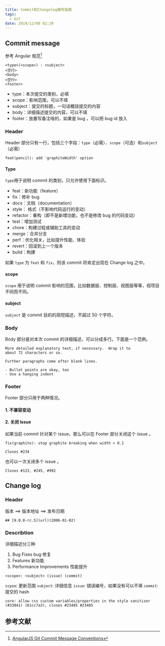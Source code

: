 ```yaml
---
title: Commit和Changelog编写指南
tags:
  - Git
date: 2019/12/08 02:29
---
```


## Commit message

参考 Angular 规范[^1]

```shell
<type>(<scope>) : <subject>
<空行>
<body>
<空行>
<footer>
```

- type：本次提交的类别，必填
- scope：影响范围，可以不填
- subject：提交的标题，一句话概括提交的内容
- body：详细描述提交的内容，可以不填
- footer：放置写备注啥的，如果是 bug ，可以把 bug id 放入

### Header

Header 部分只有一行，包括三个字段：`type`（必需）、`scope`（可选）和`subject`（必需）

```shell
feat(pencil): add 'graphiteWidth' option
```

#### Type

`type`用于说明 commit 的类别，只允许使用下面标识。

- feat：新功能（feature）
- fix：修补 bug
- docs：文档（documentation）
- style： 格式（不影响代码运行的变动）
- refactor：重构（即不是新增功能，也不是修改 bug 的代码变动）
- test：增加测试
- chore：构建过程或辅助工具的变动
- merge：合并分支
- perf：优化相关，比如提升性能、体验
- revert：回滚到上一个版本
- build：构建

如果 `type` 为 `feat` 和 `fix`，则该 commit 将肯定出现在 Change log 之中。

#### scope

`scope` 用于说明 commit 影响的范围，比如数据层、控制层、视图层等等，视项目不同而不同。

#### subject

`subject` 是 commit 目的的简短描述，不超过 50 个字符。

### Body

Body 部分是对本次 commit 的详细描述，可以分成多行。下面是一个范例。

```shell
More detailed explanatory text, if necessary.  Wrap it to
about 72 characters or so.

Further paragraphs come after blank lines.

- Bullet points are okay, too
- Use a hanging indent
```

### Footer

Footer 部分只用于两种情况。

#### 1. 不兼容变动

#### 2. 关闭 Issue

如果当前 commit 针对某个 issue，那么可以在 Footer 部分关闭这个 issue 。

```shell
fix(graphite): stop graphite breaking when width < 0.1

Closes #234
```

也可以一次关闭多个 issue 。

```shell
Closes #123, #245, #992
```

## Change log

### Header

版本 ==> 版本地址 ==> 发布日期

```shell
## [9.0.0-rc.5](url)(2006-01-02)
```

### Describtion

详细描述分三种

1. Bug Fixes bug 修复
2. Features 新功能
3. Performance Improvements 性能提升

```shell
<scope>: <subject> (issue) (commit)
```

`scpoe`: 更新范围
`subject`: 详细信息
`issue`: 错误编号，如果没有可以不填
`commit`: 提交的 hash

```shell
core: allow css custom variables/properties in the style sanitizer (#33841) (61cc7a3), closes #23485 #23485
```


## 参考文献

[^1]:  [AngularJS Git Commit Message Conventions](https://docs.google.com/document/d/1QrDFcIiPjSLDn3EL15IJygNPiHORgU1_OOAqWjiDU5Y/edit#heading=h.greljkmo14y0)
